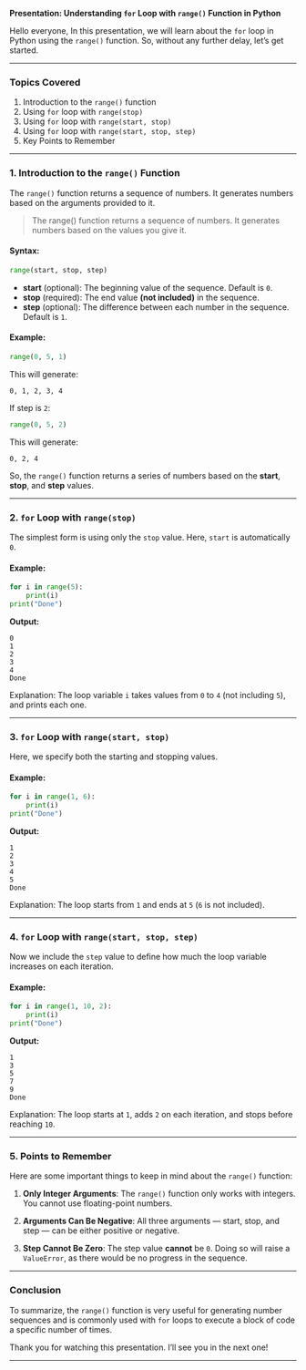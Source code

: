 **Presentation: Understanding `for` Loop with `range()` Function in Python**

Hello everyone,
In this presentation, we will learn about the `for` loop in Python using the `range()` function. So, without any further delay, let’s get started.

---

### **Topics Covered**

1. Introduction to the `range()` function
2. Using `for` loop with `range(stop)`
3. Using `for` loop with `range(start, stop)`
4. Using `for` loop with `range(start, stop, step)`
5. Key Points to Remember

---

### **1. Introduction to the `range()` Function**

The `range()` function returns a sequence of numbers. It generates numbers based on the arguments provided to it.
> The range() function returns a sequence of numbers. It generates numbers based on the values you give it.

#### **Syntax:**

```python
range(start, stop, step)
```

* **start** (optional): The beginning value of the sequence. Default is `0`.
* **stop** (required): The end value **(not included)** in the sequence.
* **step** (optional): The difference between each number in the sequence. Default is `1`.

#### **Example:**

```python
range(0, 5, 1)
```

This will generate:

```
0, 1, 2, 3, 4
```

If step is `2`:

```python
range(0, 5, 2)
```

This will generate:

```
0, 2, 4
```

So, the `range()` function returns a series of numbers based on the **start**, **stop**, and **step** values.

---

### **2. `for` Loop with `range(stop)`**

The simplest form is using only the `stop` value. Here, `start` is automatically `0`.

#### **Example:**

```python
for i in range(5):
    print(i)
print("Done")
```

**Output:**

```
0  
1  
2  
3  
4  
Done
```

Explanation: The loop variable `i` takes values from `0` to `4` (not including `5`), and prints each one.

---

### **3. `for` Loop with `range(start, stop)`**

Here, we specify both the starting and stopping values.

#### **Example:**

```python
for i in range(1, 6):
    print(i)
print("Done")
```

**Output:**

```
1  
2  
3  
4  
5  
Done
```

Explanation: The loop starts from `1` and ends at `5` (`6` is not included).

---

### **4. `for` Loop with `range(start, stop, step)`**

Now we include the `step` value to define how much the loop variable increases on each iteration.

#### **Example:**

```python
for i in range(1, 10, 2):
    print(i)
print("Done")
```

**Output:**

```
1  
3  
5  
7  
9  
Done
```

Explanation: The loop starts at `1`, adds `2` on each iteration, and stops before reaching `10`.

---

### **5. Points to Remember**

Here are some important things to keep in mind about the `range()` function:

1. **Only Integer Arguments**:
   The `range()` function only works with integers. You cannot use floating-point numbers.

2. **Arguments Can Be Negative**:
   All three arguments — start, stop, and step — can be either positive or negative.

3. **Step Cannot Be Zero**:
   The step value **cannot** be `0`. Doing so will raise a `ValueError`, as there would be no progress in the sequence.

---

### **Conclusion**

To summarize, the `range()` function is very useful for generating number sequences and is commonly used with `for` loops to execute a block of code a specific number of times.

Thank you for watching this presentation.
I’ll see you in the next one!

---
